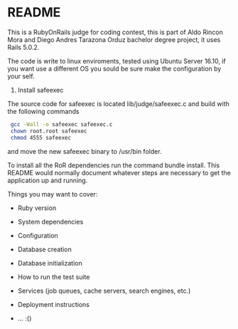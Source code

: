 # README

This is a RubyOnRails judge for coding contest, this is part of Aldo Rincon Mora and Diego Andres Tarazona Orduz bachelor degree project, it uses Rails 5.0.2.

The code is write to linux enviroments, tested using Ubuntu Server 16.10, if you want use a different OS you sould be sure make the configuration by your self.

1. Install safeexec

The source code for safeexec is located lib/judge/safeexec.c and build with the following commands
```bash
 gcc -Wall -o safeexec safeexec.c
 chown root.root safeexec
 chmod 4555 safeexec
```
and move the new safeexec binary to /usr/bin folder.

To install all the RoR dependencies run the command bundle install. 
This README would normally document whatever steps are necessary to get the
application up and running.

Things you may want to cover:

* Ruby version

* System dependencies

* Configuration

* Database creation

* Database initialization

* How to run the test suite

* Services (job queues, cache servers, search engines, etc.)

* Deployment instructions

* ...
 :()
